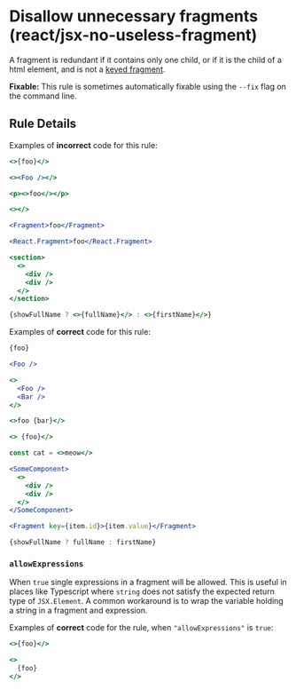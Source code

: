 # Disallow unnecessary fragments (react/jsx-no-useless-fragment)

A fragment is redundant if it contains only one child, or if it is the child of a html element, and is not a [keyed fragment](https://reactjs.org/docs/fragments.html#keyed-fragments).

**Fixable:** This rule is sometimes automatically fixable using the `--fix` flag on the command line.

## Rule Details

Examples of **incorrect** code for this rule:

```jsx
<>{foo}</>

<><Foo /></>

<p><>foo</></p>

<></>

<Fragment>foo</Fragment>

<React.Fragment>foo</React.Fragment>

<section>
  <>
    <div />
    <div />
  </>
</section>

{showFullName ? <>{fullName}</> : <>{firstName}</>}
```

Examples of **correct** code for this rule:

```jsx
{foo}

<Foo />

<>
  <Foo />
  <Bar />
</>

<>foo {bar}</>

<> {foo}</>

const cat = <>meow</>

<SomeComponent>
  <>
    <div />
    <div />
  </>
</SomeComponent>

<Fragment key={item.id}>{item.value}</Fragment>

{showFullName ? fullName : firstName}
```

### `allowExpressions`

When `true` single expressions in a fragment will be allowed. This is useful in
places like Typescript where `string` does not satisfy the expected return type
of `JSX.Element`. A common workaround is to wrap the variable holding a string
in a fragment and expression.

Examples of **correct** code for the rule, when `"allowExpressions"` is `true`:

```jsx
<>{foo}</>

<>
  {foo}
</>
```
